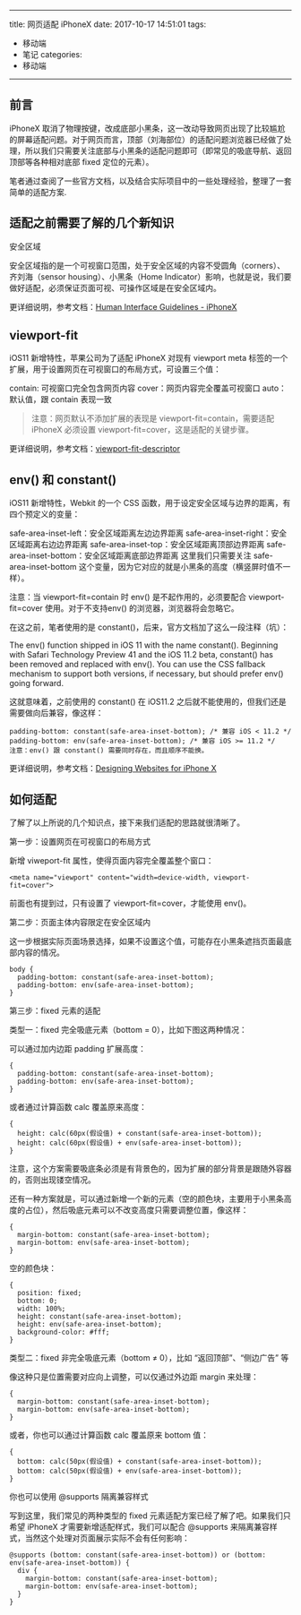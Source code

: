 
---
title: 网页适配 iPhoneX
date: 2017-10-17 14:51:01
tags:
- 移动端 
- 笔记
categories: 
- 移动端 
---


## 前言 ##

iPhoneX 取消了物理按键，改成底部小黑条，这一改动导致网页出现了比较尴尬的屏幕适配问题。对于网页而言，顶部（刘海部位）的适配问题浏览器已经做了处理，所以我们只需要关注底部与小黑条的适配问题即可（即常见的吸底导航、返回顶部等各种相对底部 fixed 定位的元素）。

笔者通过查阅了一些官方文档，以及结合实际项目中的一些处理经验，整理了一套简单的适配方案.

## 适配之前需要了解的几个新知识 ##

安全区域

安全区域指的是一个可视窗口范围，处于安全区域的内容不受圆角（corners）、齐刘海（sensor housing）、小黑条（Home Indicator）影响，也就是说，我们要做好适配，必须保证页面可视、可操作区域是在安全区域内。

更详细说明，参考文档：[Human Interface Guidelines - iPhoneX](https://developer.apple.com/ios/human-interface-guidelines/overview/iphone-x/)

## viewport-fit ##

iOS11 新增特性，苹果公司为了适配 iPhoneX 对现有 viewport meta 标签的一个扩展，用于设置网页在可视窗口的布局方式，可设置三个值：

contain: 可视窗口完全包含网页内容
cover：网页内容完全覆盖可视窗口
auto：默认值，跟 contain 表现一致

> 注意：网页默认不添加扩展的表现是 viewport-fit=contain，需要适配 iPhoneX 必须设置 viewport-fit=cover，这是适配的关键步骤。

更详细说明，参考文档：[viewport-fit-descriptor](https://www.w3.org/TR/css-round-display-1/#viewport-fit-descriptor)

## env() 和 constant() ##

iOS11 新增特性，Webkit 的一个 CSS 函数，用于设定安全区域与边界的距离，有四个预定义的变量：

safe-area-inset-left：安全区域距离左边边界距离
safe-area-inset-right：安全区域距离右边边界距离
safe-area-inset-top：安全区域距离顶部边界距离
safe-area-inset-bottom：安全区域距离底部边界距离
这里我们只需要关注 safe-area-inset-bottom 这个变量，因为它对应的就是小黑条的高度（横竖屏时值不一样）。

注意：当 viewport-fit=contain 时 env() 是不起作用的，必须要配合 viewport-fit=cover 使用。对于不支持env() 的浏览器，浏览器将会忽略它。

在这之前，笔者使用的是 constant()，后来，官方文档加了这么一段注释（坑）：

The env() function shipped in iOS 11 with the name constant(). Beginning with Safari Technology Preview 41 and the iOS 11.2 beta, constant() has been removed and replaced with env(). You can use the CSS fallback mechanism to support both versions, if necessary, but should prefer env() going forward.

这就意味着，之前使用的 constant() 在 iOS11.2 之后就不能使用的，但我们还是需要做向后兼容，像这样：
```
padding-bottom: constant(safe-area-inset-bottom); /* 兼容 iOS < 11.2 */
padding-bottom: env(safe-area-inset-bottom); /* 兼容 iOS >= 11.2 */
注意：env() 跟 constant() 需要同时存在，而且顺序不能换。
```
更详细说明，参考文档：[Designing Websites for iPhone X](https://webkit.org/blog/7929/designing-websites-for-iphone-x/?hmsr=funteas.com&utm_medium=funteas.com&utm_source=funteas.com)

## 如何适配 ##

了解了以上所说的几个知识点，接下来我们适配的思路就很清晰了。

第一步：设置网页在可视窗口的布局方式

新增 viweport-fit 属性，使得页面内容完全覆盖整个窗口：

```
<meta name="viewport" content="width=device-width, viewport-fit=cover">
```
前面也有提到过，只有设置了 viewport-fit=cover，才能使用 env()。

第二步：页面主体内容限定在安全区域内

这一步根据实际页面场景选择，如果不设置这个值，可能存在小黑条遮挡页面最底部内容的情况。
```
body {
  padding-bottom: constant(safe-area-inset-bottom);
  padding-bottom: env(safe-area-inset-bottom);
}
```
第三步：fixed 元素的适配

类型一：fixed 完全吸底元素（bottom = 0），比如下图这两种情况：


可以通过加内边距 padding 扩展高度：
```
{
  padding-bottom: constant(safe-area-inset-bottom);
  padding-bottom: env(safe-area-inset-bottom);
}
```
或者通过计算函数 calc 覆盖原来高度：

```
{
  height: calc(60px(假设值) + constant(safe-area-inset-bottom));
  height: calc(60px(假设值) + env(safe-area-inset-bottom));
}
```
注意，这个方案需要吸底条必须是有背景色的，因为扩展的部分背景是跟随外容器的，否则出现镂空情况。

还有一种方案就是，可以通过新增一个新的元素（空的颜色块，主要用于小黑条高度的占位），然后吸底元素可以不改变高度只需要调整位置，像这样：
```
{
  margin-bottom: constant(safe-area-inset-bottom);
  margin-bottom: env(safe-area-inset-bottom);
}
```
空的颜色块：

```
{
  position: fixed;
  bottom: 0;
  width: 100%;
  height: constant(safe-area-inset-bottom);
  height: env(safe-area-inset-bottom);
  background-color: #fff;
}
```
类型二：fixed 非完全吸底元素（bottom ≠ 0），比如 “返回顶部”、“侧边广告” 等

像这种只是位置需要对应向上调整，可以仅通过外边距 margin 来处理：
```
{
  margin-bottom: constant(safe-area-inset-bottom);
  margin-bottom: env(safe-area-inset-bottom);
}
```
或者，你也可以通过计算函数 calc 覆盖原来 bottom 值：

```
{
  bottom: calc(50px(假设值) + constant(safe-area-inset-bottom));
  bottom: calc(50px(假设值) + env(safe-area-inset-bottom));
}
```
你也可以使用 @supports 隔离兼容样式

写到这里，我们常见的两种类型的 fixed 元素适配方案已经了解了吧。如果我们只希望 iPhoneX 才需要新增适配样式，我们可以配合 @supports 来隔离兼容样式，当然这个处理对页面展示实际不会有任何影响：
```
@supports (bottom: constant(safe-area-inset-bottom)) or (bottom: env(safe-area-inset-bottom)) {
  div {
    margin-bottom: constant(safe-area-inset-bottom);
    margin-bottom: env(safe-area-inset-bottom);
  }
}
```
